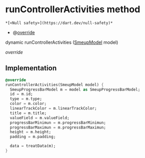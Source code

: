 


# runControllerActivities method




    *[<Null safety>](https://dart.dev/null-safety)*



- @[override](https://api.flutter.dev/flutter/dart-core/override-constant.html)

dynamic runControllerActivities
([SmeupModel](../../smeup_models_widgets_smeup_model/SmeupModel-class.md) model)

_override_






## Implementation

```dart
@override
runControllerActivities(SmeupModel model) {
  SmeupProgressBarModel m = model as SmeupProgressBarModel;
  id = m.id;
  type = m.type;
  color = m.color;
  linearTrackColor = m.linearTrackColor;
  title = m.title;
  valueField = m.valueField;
  progressBarMinimun = m.progressBarMinimun;
  progressBarMaximun = m.progressBarMaximun;
  height = m.height;
  padding = m.padding;

  data = treatData(m);
}
```







